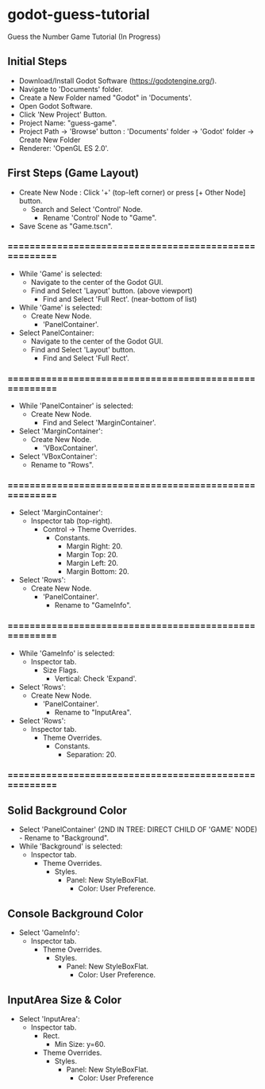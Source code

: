 # godot-guess-tutorial
Guess the Number Game Tutorial (In Progress)

## Initial Steps
- Download/Install Godot Software (https://godotengine.org/).
- Navigate to 'Documents' folder.
- Create a New Folder named "Godot" in 'Documents'.
- Open Godot Software.
- Click 'New Project' Button.
- Project Name: "guess-game".
- Project Path -> 'Browse' button : 'Documents' folder -> 'Godot' folder -> Create New Folder
- Renderer: 'OpenGL ES 2.0'.

## First Steps (Game Layout)
- Create New Node : Click '+' (top-left corner) or press [+ Other Node] button.
  - Search and Select 'Control' Node.
    - Rename 'Control' Node to "Game".
- Save Scene as "Game.tscn".
### ======================================================
- While 'Game' is selected:
  - Navigate to the center of the Godot GUI.
  - Find and Select 'Layout' button. (above viewport)
    - Find and Select 'Full Rect'. (near-bottom of list)
- While 'Game' is selected:
  - Create New Node.
    - 'PanelContainer'.
- Select PanelContainer:
  - Navigate to the center of the Godot GUI.
  - Find and Select 'Layout' button.
    - Find and Select 'Full Rect'.
### ======================================================    
- While 'PanelContainer' is selected:
  - Create New Node.
    - Find and Select 'MarginContainer'.
- Select 'MarginContainer':
  - Create New Node.
    - 'VBoxContainer'.
- Select 'VBoxContainer':
  - Rename to "Rows".
### ======================================================
- Select 'MarginContainer':
  - Inspector tab (top-right).
    - Control -> Theme Overrides.
      - Constants.
        - Margin Right: 20.
        - Margin Top: 20.
        - Margin Left: 20.
        - Margin Bottom: 20.
- Select 'Rows':
  - Create New Node.
    - 'PanelContainer'.
      - Rename to "GameInfo". 
### ======================================================
- While 'GameInfo' is selected:
  - Inspector tab.
    - Size Flags. 
      - Vertical: Check 'Expand'.
- Select 'Rows':
  - Create New Node.
    - 'PanelContainer'.
      - Rename to "InputArea".
- Select 'Rows':
  - Inspector tab.
    - Theme Overrides.
      - Constants.
        - Separation: 20.
### ======================================================
          

## Solid Background Color
- Select 'PanelContainer' (2ND IN TREE: DIRECT CHILD OF 'GAME' NODE)  
      - Rename to "Background".
- While 'Background' is selected:
  - Inspector tab.
    - Theme Overrides.
      - Styles.
        - Panel: New StyleBoxFlat.
          - Color: User Preference.

## Console Background Color 
- Select 'GameInfo':
  - Inspector tab.
    - Theme Overrides.
      - Styles.
        - Panel: New StyleBoxFlat.
          - Color: User Preference.

## InputArea Size & Color
- Select 'InputArea':
  - Inspector tab.
    - Rect.
      - Min Size: y=60.
    - Theme Overrides.
      - Styles.
        - Panel: New StyleBoxFlat.
          - Color: User Preference 

      
